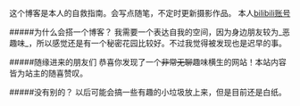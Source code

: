 
这个博客是本人的自救指南。会写点随笔，不定时更新摄影作品。
本人[bilibili账号](https://space.bilibili.com/413010268)

#####为什么会搭一个博客？
我需要一个表达自我的空间，因为身边朋友较为_恶趣味_，所以感觉还是有一个秘密花园比较好。不过我觉得被发现也是迟早的事。

#####随缘进来的朋友们
恭喜你发现了一个<del>非常无聊</del>趣味横生的网站！本站内容皆为站主的随喜赞叹。

#####没有别的？
以后可能会搞一些有趣的小垃圾放上来，但是目前还是白纸。
